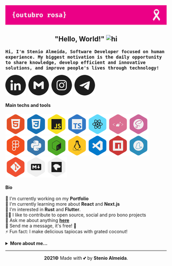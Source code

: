 <img src="https://raw.githubusercontent.com/stenioas/stenioas/main/etc/assets/social-cover-compact.png" alt="Cover" />

<h2 align="center"><strong>"Hello, World!"</strong> <img src="https://user-images.githubusercontent.com/1303154/88677602-1635ba80-d120-11ea-84d8-d263ba5fc3c0.gif" width="24px" alt="hi"></h2>

<samp><strong>Hi, I'm Stenio Almeida, Software Developer focused on human experience. My biggest motivation is the daily opportunity to share knowledge, develop efficient and innovative solutions, and improve people's lives through technology!</strong></samp>

[<img src="./etc/assets/social-linkedin.svg" alt="Linkedin User" />][linkedin]&nbsp;
[<img src="./etc/assets/social-gmail.svg" alt="Gmail" />][gmail]&nbsp;
[<img src="./etc/assets/social-instagram.svg" alt="Instagram User username" />][instagram]&nbsp;
[<img src="./etc/assets/social-telegram.svg" alt="Linkedin User" />][telegram]

#### **Main techs and tools**

<img src="./etc/assets/html5.svg" title="HTML5" alt="Html5" /><img src="./etc/assets/css3.svg" title="CSS3" alt="CSS3" /><img src="./etc/assets/javascript.svg" title="JavaScript" alt="Javascript" /><img src="./etc/assets/typescript.svg" title="TypeScript" alt="Typescript" /><img src="./etc/assets/react.svg" title="React" alt="React" /><img src="./etc/assets/styled-components.svg" title="Styled Components" alt="Styled Components" /><img src="./etc/assets/scss.svg" title="SCSS" alt="SCSS" /><img src="./etc/assets/figma.svg" title="Figma" alt="Figma" /><img src="./etc/assets/python.svg" title="Python" alt="Python" /><img src="./etc/assets/bashscript.svg" title="Bash Script" alt="Bash Script" /><img src="./etc/assets/linux.svg" title="Linux" alt="Linux" /><img src="./etc/assets/vscode.svg" title="Visual Studio Code" alt="Visual Studio Code" /><img src="./etc/assets/npm.svg" title="NPM" alt="NPM" /><img src="./etc/assets/yarn.svg" title="Yarn" alt="Yarn" /><img src="./etc/assets/git.svg" title="Git" alt="Git" /><img src="./etc/assets/markdown.svg" title="Markdown" alt="Markdown" /><img src="./etc/assets/mdnwebdocs.svg" title="MDN Web Docs" alt="MDN Web Docs" />

#### **Bio**

💼 I'm currently working on my **Portfolio**<br>
🌱 I'm currently learning more about **React** and **Next.js**<br/>
🧐 I'm interested in **Rust** and **Flutter**.<br/>
🤝🏼 I like to contribute to open source, social and pro bono projects<br/>
💬 Ask me about anything [**here**][telegram]<br/>
💌 Send me a message, it's free! 🤗<br/>
⚡ Fun fact: I make delicious tapiocas with grated coconut!

<details>
<summary><strong>More about me...</strong></summary>
<br/>

<img src="https://img.shields.io/github/followers/stenioas.svg?style=social&label=Followers&maxAge=2592000" alt="Github followers" /><br />

<div>
<img src="https://github-readme-stats.vercel.app/api?username=stenioas&count_private=true&show_icons=true&theme=react" alt="Github Stats" height="180em"/> <img src="https://github-readme-stats.vercel.app/api/top-langs/?username=stenioas&layout=compact&theme=react&langs_count=8" alt="Top langs" height="180em"/>
</div>

</details>

---

<p align="center"><strong>2021&copy;</strong> Made with 💕 by <strong>Stenio Almeida</strong>.</p>

<!-- links -->

[linkedin]: https://linkedin.com/in/stenioas/
[instagram]: https://instagram.com/stenioas/
[telegram]: https://t.me/stenioas/
[gmail]: mailto:stenioas@gmail.com
